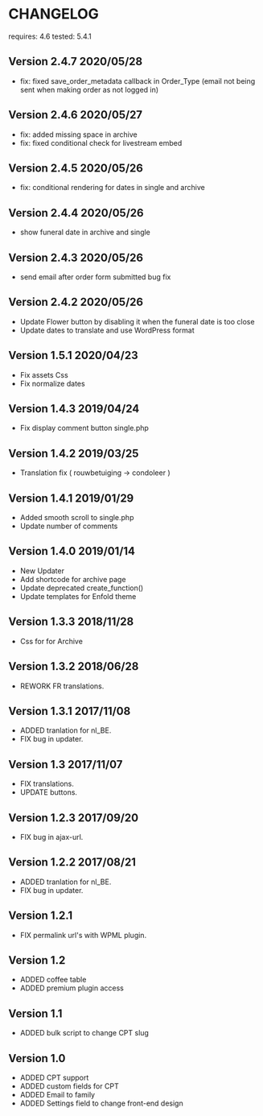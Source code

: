 # CHANGELOG

requires: 4.6
tested: 5.4.1

## Version 2.4.7 2020/05/28
- fix: fixed save_order_metadata callback in Order_Type (email not being sent when making order as not logged in)

## Version 2.4.6 2020/05/27
- fix: added missing space in archive
- fix: fixed conditional check for livestream embed

## Version 2.4.5 2020/05/26
- fix: conditional rendering for dates in single and archive

## Version 2.4.4 2020/05/26
- show funeral date in archive and single

## Version 2.4.3 2020/05/26
- send email after order form submitted bug fix

## Version 2.4.2 2020/05/26
- Update Flower button by disabling it when the funeral date is too close
- Update dates to translate and use WordPress format

## Version 1.5.1 2020/04/23
- Fix assets Css
- Fix normalize dates


## Version 1.4.3 2019/04/24
- Fix display comment button single.php

## Version 1.4.2 2019/03/25
- Translation fix ( rouwbetuiging -> condoleer )

## Version 1.4.1 2019/01/29
- Added smooth scroll to single.php
- Update number of comments

## Version 1.4.0 2019/01/14
- New Updater
- Add shortcode for archive page
- Update deprecated create_function()
- Update templates for Enfold theme

## Version 1.3.3 2018/11/28
- Css for for Archive

## Version 1.3.2 2018/06/28
- REWORK FR translations.

## Version 1.3.1 2017/11/08
- ADDED tranlation for nl_BE.
- FIX bug in updater.

## Version 1.3 2017/11/07
- FIX translations.
- UPDATE buttons.

## Version 1.2.3 2017/09/20
- FIX bug in ajax-url.

## Version 1.2.2 2017/08/21
- ADDED tranlation for nl_BE.
- FIX bug in updater.

## Version 1.2.1 
- FIX permalink url's with WPML plugin.

## Version 1.2
- ADDED coffee table
- ADDED premium plugin access

## Version 1.1
- ADDED bulk script to change CPT slug

## Version 1.0
- ADDED CPT support
- ADDED custom fields for CPT
- ADDED Email to family
- ADDED Settings field to change front-end design
